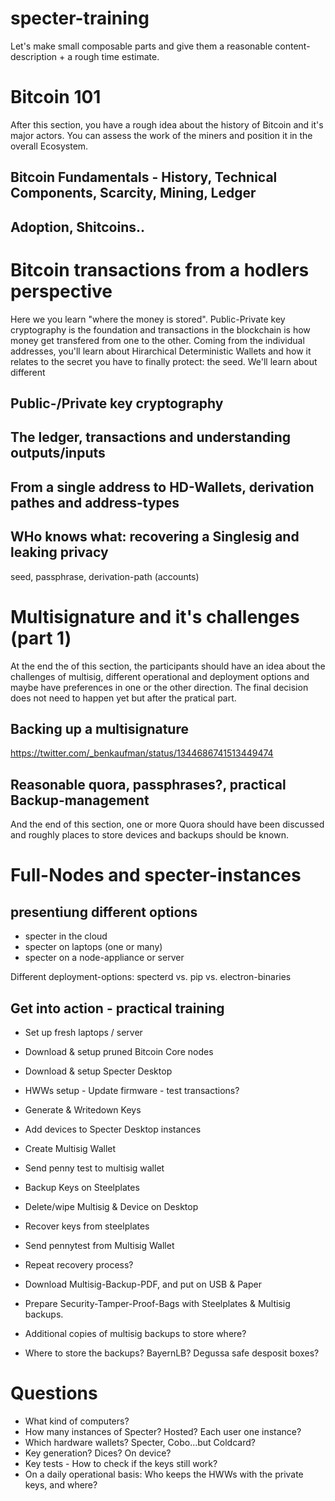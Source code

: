 # specter-training

Let's make small composable parts and give them a reasonable content-description + a rough time estimate.

# Bitcoin 101
After this section, you have a rough idea about the history of Bitcoin and it's major actors. You can assess the work of the miners and position it in the overall Ecosystem.

## Bitcoin Fundamentals - History, Technical Components, Scarcity, Mining, Ledger


## Adoption, Shitcoins..

# Bitcoin transactions from a hodlers perspective

Here we you learn "where the money is stored". Public-Private key cryptography is the foundation and transactions in the blockchain is how money get transfered from one to the other.
Coming from the individual addresses, you'll learn about Hirarchical Deterministic Wallets and how it relates to the secret you have to finally protect: the seed.
We'll learn about different 

## Public-/Private key cryptography

## The ledger, transactions and understanding outputs/inputs

## From a single address to HD-Wallets, derivation pathes and address-types

## WHo knows what: recovering a Singlesig and leaking privacy
seed, passphrase, derivation-path (accounts)

# Multisignature and it's challenges (part 1)
At the end the of this section, the participants should have an idea about the challenges of multisig, different operational and deployment options and maybe have preferences in one or the other direction.
The final decision does not need to happen yet but after the pratical part.


## Backing up a multisignature
https://twitter.com/_benkaufman/status/1344686741513449474
## Reasonable quora, passphrases?, practical Backup-management
And the end of this section, one or more Quora should have been discussed and roughly places to store devices and backups should be known.

# Full-Nodes and specter-instances

## presentiung different options 
* specter in the cloud
* specter on laptops (one or many)
* specter on a node-appliance or server

Different deployment-options: specterd vs. pip vs. electron-binaries

## Get into action - practical training

- Set up fresh laptops / server
- Download & setup pruned Bitcoin Core nodes
- Download & setup Specter Desktop
- HWWs setup - Update firmware - test transactions?

- Generate & Writedown Keys
- Add devices to Specter Desktop instances
- Create Multisig Wallet
- Send penny test to multisig wallet
- Backup Keys on Steelplates

- Delete/wipe Multisig & Device on Desktop
- Recover keys from steelplates
- Send pennytest from Multisig Wallet
- Repeat recovery process?

- Download Multisig-Backup-PDF, and put on USB & Paper
- Prepare Security-Tamper-Proof-Bags with Steelplates & Multisig backups.
- Additional copies of multisig backups to store where?
- Where to store the backups? BayernLB? Degussa safe desposit boxes?

# Questions
- What kind of computers? 
- How many instances of Specter? Hosted? Each user one instance?
- Which hardware wallets? Specter, Cobo...but Coldcard?
- Key generation? Dices? On device?
- Key tests - How to check if the keys still work?
- On a daily operational basis: Who keeps the HWWs with the private keys, and where?